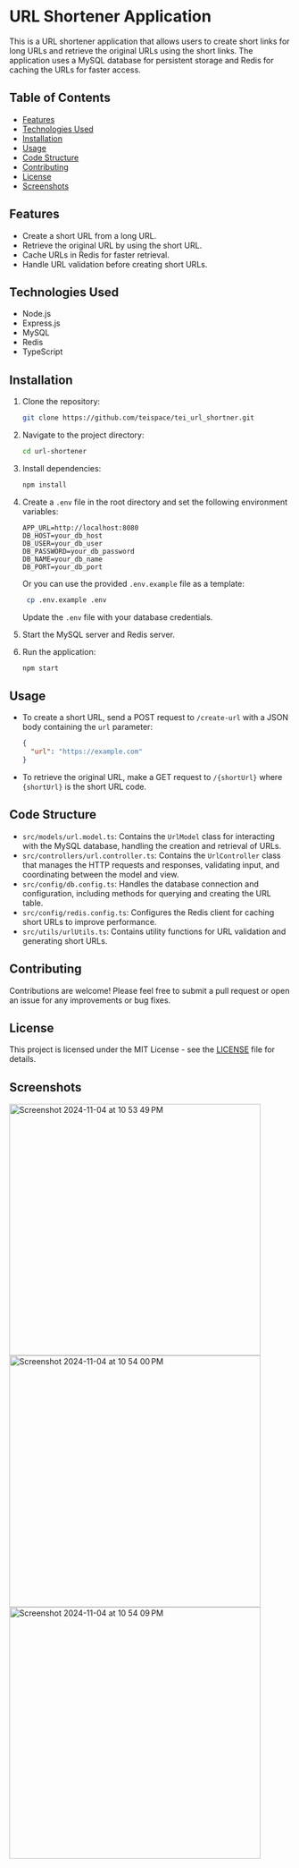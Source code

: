 # URL Shortener Application

This is a URL shortener application that allows users to create short links for long URLs and retrieve the original URLs using the short links. The application uses a MySQL database for persistent storage and Redis for caching the URLs for faster access.

## Table of Contents

- [Features](#features)
- [Technologies Used](#technologies-used)
- [Installation](#installation)
- [Usage](#usage)
- [Code Structure](#code-structure)
- [Contributing](#contributing)
- [License](#license)
- [Screenshots](#screenshots)

## Features

- Create a short URL from a long URL.
- Retrieve the original URL by using the short URL.
- Cache URLs in Redis for faster retrieval.
- Handle URL validation before creating short URLs.

## Technologies Used

- Node.js
- Express.js
- MySQL
- Redis
- TypeScript

## Installation

1. Clone the repository:

   ```bash
   git clone https://github.com/teispace/tei_url_shortner.git
   ```

2. Navigate to the project directory:

   ```bash
   cd url-shortener
   ```

3. Install dependencies:

   ```bash
   npm install
   ```

4. Create a `.env` file in the root directory and set the following environment variables:

   ```plaintext
   APP_URL=http://localhost:8080
   DB_HOST=your_db_host
   DB_USER=your_db_user
   DB_PASSWORD=your_db_password
   DB_NAME=your_db_name
   DB_PORT=your_db_port
   ```

   Or you can use the provided `.env.example` file as a template:

   ```bash
    cp .env.example .env
   ```

   Update the `.env` file with your database credentials.

5. Start the MySQL server and Redis server.

6. Run the application:

   ```bash
   npm start
   ```

## Usage

- To create a short URL, send a POST request to `/create-url` with a JSON body containing the `url` parameter:

  ```json
  {
    "url": "https://example.com"
  }
  ```

- To retrieve the original URL, make a GET request to `/{shortUrl}` where `{shortUrl}` is the short URL code.

## Code Structure

- `src/models/url.model.ts`: Contains the `UrlModel` class for interacting with the MySQL database, handling the creation and retrieval of URLs.
- `src/controllers/url.controller.ts`: Contains the `UrlController` class that manages the HTTP requests and responses, validating input, and coordinating between the model and view.
- `src/config/db.config.ts`: Handles the database connection and configuration, including methods for querying and creating the URL table.
- `src/config/redis.config.ts`: Configures the Redis client for caching short URLs to improve performance.
- `src/utils/urlUtils.ts`: Contains utility functions for URL validation and generating short URLs.

## Contributing

Contributions are welcome! Please feel free to submit a pull request or open an issue for any improvements or bug fixes.

## License

This project is licensed under the MIT License - see the [LICENSE](LICENSE) file for details.


## Screenshots
<img width="450" alt="Screenshot 2024-11-04 at 10 53 49 PM" src="https://github.com/user-attachments/assets/ff36cf68-c032-4e92-a291-52c3bb84523a">
<img width="450" alt="Screenshot 2024-11-04 at 10 54 00 PM" src="https://github.com/user-attachments/assets/aeef879b-b3e6-4841-9dcc-265c957d2ffc">
<img width="450" alt="Screenshot 2024-11-04 at 10 54 09 PM" src="https://github.com/user-attachments/assets/e22ea134-fd2f-4000-9dea-12e8c5767254">





